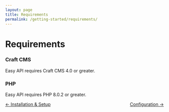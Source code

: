 ```yaml
---
layout: page
title: Requirements
permalink: /getting-started/requirements/
---
```


# Requirements

### Craft CMS
Easy API requires Craft CMS 4.0 or greater.

### PHP
Easy API requires PHP 8.0.2 or greater.

<div style="display: flex; justify-content: space-between">
<a href="/getting-started/installation-setup">← Installation & Setup</a><a href="/getting-started/configuration">Configuration →</a>
</div>